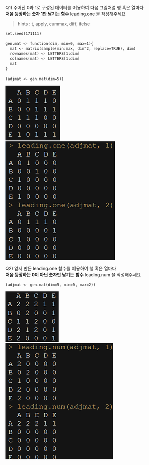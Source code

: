 Q1) 주어진 0과 1로 구성된 데이터를 이용하여 다음 그림처럼 행 혹은 열마다  
**처음 등장하는 숫자 1만 남기는 함수** leading.one 을 작성해주세요   
> hints : t, apply, cummax, diff, ifelse  

```{r, message=FALSE, warning=FALSE, include=FALSE}
set.seed(171111)

gen.mat <- function(dim, min=0, max=1){
  mat <- matrix(sample(min:max, dim^2, replace=TRUE), dim)
  rownames(mat) <- LETTERS[1:dim]
  colnames(mat) <- LETTERS[1:dim]
  mat
}

(adjmat <- gen.mat(dim=5))
```
![target!](original_dataset_1.PNG)  
![target!](leading_one_result.PNG)  

Q2) 앞서 만든 leading.one 함수를 이용하여 행 혹은 열마다  
**처음 등장하는 0이 아닌 숫자만 남기는 함수** leading.num 을 작성해주세요  

```{r, message=FALSE, warning=FALSE, include=FALSE}
(adjmat <- gen.mat(dim=5, min=0, max=2))
```
![target!](original_dataset_2.PNG)  
![target!](leading_num_result.PNG)  
